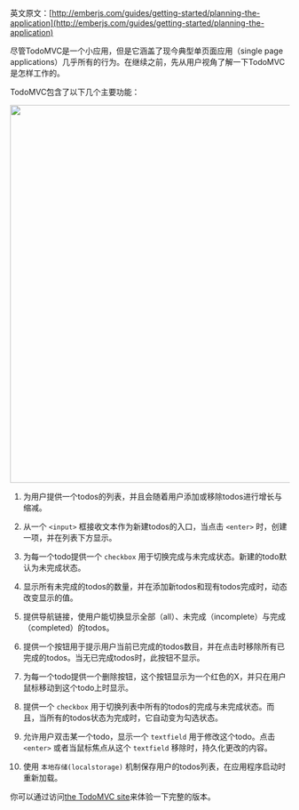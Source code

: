 英文原文：[http://emberjs.com/guides/getting-started/planning-the-application](http://emberjs.com/guides/getting-started/planning-the-application)

尽管TodoMVC是一个小应用，但是它涵盖了现今典型单页面应用（single page applications）几乎所有的行为。在继续之前，先从用户视角了解一下TodoMVC是怎样工作的。

TodoMVC包含了以下几个主要功能：

<img src="/guides/getting-started/images/todo-mvc.png" width="680">

  1. 为用户提供一个todos的列表，并且会随着用户添加或移除todos进行增长与缩减。

  1. 从一个 `<input>` 框接收文本作为新建todos的入口，当点击 `<enter>` 时，创建一项，并在列表下方显示。

  1. 为每一个todo提供一个 `checkbox` 用于切换完成与未完成状态。新建的todo默认为未完成状态。

  1. 显示所有未完成的todos的数量，并在添加新todos和现有todos完成时，动态改变显示的值。

  1. 提供导航链接，使用户能切换显示全部（all）、未完成（incomplete）与完成（completed）的todos。

  1. 提供一个按钮用于提示用户当前已完成的todos数目，并在点击时移除所有已完成的todos。当无已完成todos时，此按钮不显示。

  1. 为每一个todo提供一个删除按钮，这个按钮显示为一个红色的X，并只在用户鼠标移动到这个todo上时显示。

  1. 提供一个 `checkbox` 用于切换列表中所有的todos的完成与未完成状态。而且，当所有的todos状态为完成时，它自动变为勾选状态。

  1. 允许用户双击某一个todo，显示一个 `textfield` 用于修改这个todo。点击 `<enter>` 或者当鼠标焦点从这个 `textfield` 移除时，持久化更改的内容。

  1. 使用 `本地存储(localstorage)` 机制保存用户的todos列表，在应用程序启动时重新加载。

你可以通过访问[the TodoMVC site](http://todomvc.com/architecture-examples/emberjs/)来体验一下完整的版本。
